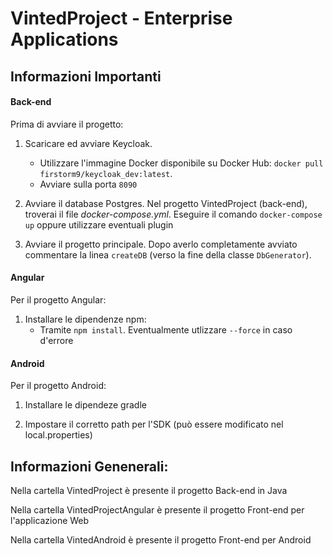 # VintedProject - Enterprise Applications

## Informazioni Importanti

#### Back-end

Prima di avviare il progetto:

1. Scaricare ed avviare Keycloak.
   - Utilizzare l'immagine Docker disponibile su Docker Hub: `docker pull firstorm9/keycloak_dev:latest`.
   - Avviare sulla porta `8090`

2. Avviare il database Postgres. Nel progetto VintedProject (back-end), troverai il file *docker-compose.yml*. Eseguire il comando `docker-compose up` oppure utilizzare eventuali plugin

3. Avviare il progetto principale. Dopo averlo completamente avviato commentare la linea `createDB` (verso la fine della classe `DbGenerator`).

#### Angular

Per il progetto Angular:

1. Installare le dipendenze npm:
   - Tramite `npm install`. Eventualmente utlizzare `--force` in caso d'errore

#### Android

Per il progetto Android:

1. Installare le dipendeze gradle

2. Impostare il corretto path per l'SDK (può essere modificato nel local.properties)

## Informazioni Genenerali:

Nella cartella VintedProject è presente il progetto Back-end in Java

Nella cartella VintedProjectAngular è presente il progetto Front-end per l'applicazione Web

Nella cartella VintedAndroid è presente il progetto Front-end per Android

